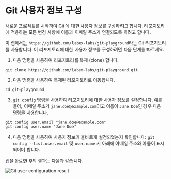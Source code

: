 # Git 사용자 정보 구성

새로운 프로젝트를 시작하여 Git 에 대한 사용자 정보를 구성하려고 합니다. 리포지토리에 적용하는 모든 변경 사항에 이름과 이메일 주소가 연결되도록 하려고 합니다.

이 랩에서는 `https://github.com/labex-labs/git-playground`라는 Git 리포지토리를 사용합니다. 이 리포지토리에 대한 사용자 정보를 구성하려면 다음 단계를 따르세요.

1. 다음 명령을 사용하여 리포지토리를 복제 (clone) 합니다.

```
git clone https://github.com/labex-labs/git-playground.git
```

2. 다음 명령을 사용하여 복제된 리포지토리로 이동합니다.

```
cd git-playground
```

3. `git config` 명령을 사용하여 리포지토리에 대한 사용자 정보를 설정합니다. 예를 들어, 이메일 주소가 `jane.doe@example.com`이고 이름이 `Jane Doe`인 경우 다음 명령을 사용합니다.

```
git config user.email "jane.doe@example.com"
git config user.name "Jane Doe"
```

4. 다음 명령을 사용하여 사용자 정보가 올바르게 설정되었는지 확인합니다: `git config --list`. `user.email` 및 `user.name` 키 아래에 이메일 주소와 이름이 표시되어야 합니다.

랩을 완료한 후의 결과는 다음과 같습니다.

![Git user configuration result](../assets/challenge-config-user-step1-1.png)
